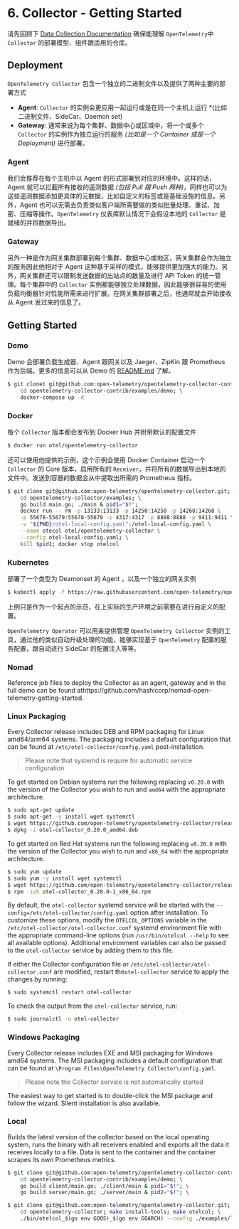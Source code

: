 # 6. Collector - Getting Started

请先回顾下 [Data Collection Documentation][1] 确保能理解 `OpenTelemetry`中 `Collector` 的部署模型、组件跟适用的仓库。

## Deployment

`OpenTelemetry Collector` 包含一个独立的二进制文件以及提供了两种主要的部署方式

- **Agent**: `Collector` 的实例会更应用一起运行或是在同一个主机上运行 *(比如二进制文件、SideCar、Daemon set)
- **Gateway**: 通常来说为每个集群、数据中心或区域中，将一个或多个 `Collector` 的实例作为独立运行的服务 *(比如是一个 Container 或是一个 Deployment)* 进行部署。

### Agent

我们会推荐在每个主机中以 Agent 的形式部署到对应的环境中。这样的话，Agent 就可以拦截所有接收的遥测数据 *(包括 Pull 跟 Push 两种)*，同样也可以为这些遥测数据添加更具体的元数据，比如自定义的标签或是基础设施的信息。另外，Agent 也可以无需去负责类似客户端所需要做的类似批量处理、重试、加密、压缩等操作。`OpenTelemetry` 仪表库默认情况下会假设本地的 `Collector` 是就绪的并将数据导出。

### Gateway

另外一种是作为网关集群部署到每个集群、数据中心或地区，网关集群会作为独立的服务因此他相对于 Agent 这种基于采样的模式，能够提供更加强大的能力。另外，网关集群还可以限制发送数据的出站点的数量及进行 API Token 的统一管理。每个集群中的 `Collector` 实例都能够独立处理数据，因此能够很容易的使用负载均衡器针对性能所需来进行扩展。在网关集群部署之后，他通常就会开始接收从 Agent 发过来的信息了。



## Getting Started

### Demo

Demo 会部署负载生成器、Agent 跟网关以及 Jaeger、ZipKin 跟 Prometheus 作为后端。更多的信息可以从 Demo 的 [README.md][2] 了解。

```bash
$ git clonet git@github.com:open-telemetry/opentelemetry-collector-contrib.git; \
	cd opentelemetry-collector-contrib/examples/demo; \
	docker-compose up -d
```

### Docker

每个 `Collector` 版本都会发布到 Docker Hub 并附带默认的配置文件

```bash
$ docker run otel/opentelemetry-collector
```

还可以使用他提供的示例，这个示例会使用 Docker Container 启动一个 `Collector` 的 Core 版本，启用所有的 `Receiver`，并将所有的数据导出到本地的文件中。发送到容器的数据会从中提取出所需的 Prometheus 指标。

```bash
$ git clone git@github.com:open-telemetry/opentelemetry-collector.git; \
	cd opentelemetry-collector/examples; \
	go build main.go; ./main & pid1="$!";
	docker run -- rm -p 13133:13133 -p 14250:14250 -p 14268:14268 \
	-p 55678-55679:55678-55679 -p 4317:4317 -p 8888:8888 -p 9411:9411 \
	-v "${PWD}/otel-local-config.yaml":/otel-local-config.yaml \
	--name otecol otel/opentelemetry-collector \
	--config otel-local-config.yaml; \
	kill $pid1; docker stop otelcol
```



### Kubernetes

部署了一个类型为 Deamonset 的 Agent ，以及一个独立的网关实例

```bash
$ kubectl apply -f https://raw.githubusercontent.com/open-telemetry/opentelemetry-collector/main/examples/k8s/otel-config.yaml
```

上例只是作为一个起点的示范，在上实际的生产环境之前需要在进行自定义的配置。

`OpenTelemetry Operator` 可以用来提供管理 `OpenTelemetry Collector` 实例的工具，通过他的类似自动升级处理的功能，能够实现基于 `OpenTelemetry` 配置的服务配置，跟自动进行 SideCar 的配置注入等等。



### Nomad

Reference job files to deploy the Collector as an agent, gateway and in the full demo can be found athttps://github.com/hashicorp/nomad-open-telemetry-getting-started.

### Linux Packaging

Every Collector release includes DEB and RPM packaging for Linux amd64/arm64 systems. The packaging includes a default configuration that can be found at `/etc/otel-collector/config.yaml` post-installation.

> Please note that systemd is require for automatic service configuration

To get started on Debian systems run the following replacing `v0.20.0` with the version of the Collector you wish to run and `amd64` with the appropriate architecture.

```bash
$ sudo apt-get update
$ sudo apt-get -y install wget systemctl
$ wget https://github.com/open-telemetry/opentelemetry-collector/releases/download/v0.20.0/otel-collector_0.20.0_amd64.deb
$ dpkg -i otel-collector_0.20.0_amd64.deb
```

To get started on Red Hat systems run the following replacing `v0.20.0` with the version of the Collector you wish to run and `x86_64` with the appropriate architecture.

```bash
$ sudo yum update
$ sudo yum -y install wget systemctl
$ wget https://github.com/open-telemetry/opentelemetry-collector/releases/download/v0.20.0/otel-collector_0.20.0-1_x86_64.rpm
$ rpm -ivh otel-collector_0.20.0-1_x86_64.rpm
```

By default, the `otel-collector` systemd service will be started with the `--config=/etc/otel-collector/config.yaml` option after installation. To customize these options, modify the `OTELCOL_OPTIONS` variable in the `/etc/otel-collector/otel-collector.conf` systemd environment file with the appropriate command-line options (run `/usr/bin/otelcol --help` to see all available options). Additional environment variables can also be passed to the `otel-collector` service by adding them to this file.

If either the Collector configuration file or `/etc/otel-collector/otel-collector.conf` are modified, restart the`otel-collector` service to apply the changes by running:

```bash
$ sudo systemctl restart otel-collector
```

To check the output from the `otel-collector` service, run:

```bash
$ sudo journalctl -u otel-collector
```

### Windows Packaging

Every Collector release includes EXE and MSI packaging for Windows amd64 systems. The MSI packaging includes a default configuration that can be found at `\Program Files\OpenTelemetry Collector\config.yaml`.

> Please note the Collector service is not automatically started

The easiest way to get started is to double-click the MSI package and follow the wizard. Silent installation is also available.

### Local

Builds the latest version of the collector based on the local operating system, runs the binary with all receivers enabled and exports all the data it receives locally to a file. Data is sent to the container and the container scrapes its own Prometheus metrics.

```bash
$ git clone git@github.com:open-telemetry/opentelemetry-collector-contrib.git; \
    cd opentelemetry-collector-contrib/examples/demo; \
    go build client/main.go; ./client/main & pid1="$!"; \
    go build server/main.go; ./server/main & pid2="$!"; \

$ git clone git@github.com:open-telemetry/opentelemetry-collector.git; \
    cd opentelemetry-collector; make install-tools; make otelcol; \
    ./bin/otelcol_$(go env GOOS)_$(go env GOARCH) --config ./examples/local/otel-config.yaml; kill $pid1; kill $pid2
```

[1]:	https://opentelemetry.io/docs/concepts/data-collection
[2]:	https://github.com/open-telemetry/opentelemetry-collector-contrib/tree/main/examples/demo